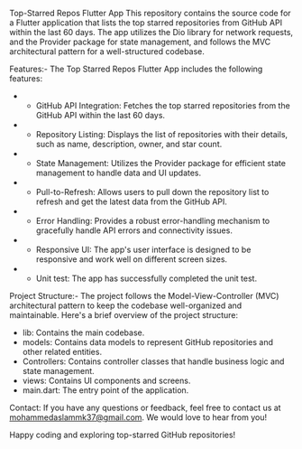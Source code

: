 Top-Starred Repos Flutter App
This repository contains the source code for a Flutter application that lists the top starred repositories from GitHub API within the last 60 days. The app utilizes the Dio library for network requests, and the Provider package for state management, and follows the MVC architectural pattern for a well-structured codebase.

Features:-
The Top Starred Repos Flutter App includes the following features:

* - GitHub API Integration: Fetches the top starred repositories from the GitHub API within the last 60 days.
* - Repository Listing: Displays the list of repositories with their details, such as name, description, owner, and star count.
* - State Management: Utilizes the Provider package for efficient state management to handle data and UI updates.
* - Pull-to-Refresh: Allows users to pull down the repository list to refresh and get the latest data from the GitHub API.
* - Error Handling: Provides a robust error-handling mechanism to gracefully handle API errors and connectivity issues.
* - Responsive UI: The app's user interface is designed to be responsive and work well on different screen sizes.
* - Unit test: The app has successfully completed the unit test.

Project Structure:-
The project follows the Model-View-Controller (MVC) architectural pattern to keep the codebase well-organized and maintainable. Here's a brief overview of the project structure:
* lib: Contains the main codebase.
* models: Contains data models to represent GitHub repositories and other related entities.
* Controllers: Contains controller classes that handle business logic and state management.
* views: Contains UI components and screens.
* main.dart: The entry point of the application.

Contact:
If you have any questions or feedback, feel free to contact us at mohammedaslammk37@gmail.com. We would love to hear from you!

Happy coding and exploring top-starred GitHub repositories!
